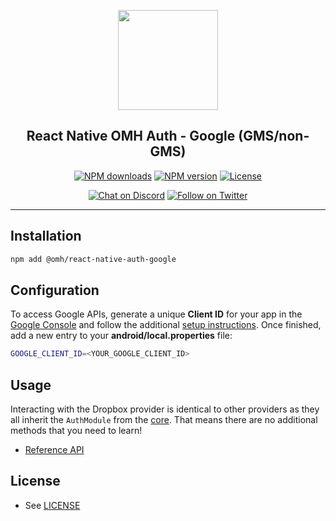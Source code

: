 <p align="center">
  <a href="https://www.openmobilehub.com/">
    <img width="160px" src="https://www.openmobilehub.com/images/logo/omh_logo.png"/><br/>
  </a>
  <h2 align="center">React Native OMH Auth - Google (GMS/non-GMS)</h2>
</p>

<p align="center">
  <a href="https://www.npmjs.com/package/@omh/react-native-auth-google"><img src="https://img.shields.io/npm/dm/@omh/react-native-auth-google.svg?style=flat" alt="NPM downloads"/></a>
  <a href="https://www.npmjs.com/package/@omh/react-native-auth-google"><img src="https://img.shields.io/npm/v/@omh/react-native-auth-google.svg?style=flat" alt="NPM version"/></a>
  <a href="/LICENSE"><img src="https://img.shields.io/npm/l/@omh/react-native-auth-google.svg?style=flat" alt="License"/></a>
</p>

<p align="center">
  <a href="https://discord.com/invite/yTAFKbeVMw"><img src="https://img.shields.io/discord/1115727214827278446.svg?style=flat&colorA=7289da&label=Chat%20on%20Discord" alt="Chat on Discord"/></a>
  <a href="https://twitter.com/openmobilehub"><img src="https://img.shields.io/twitter/follow/rnfirebase.svg?style=flat&colorA=1da1f2&colorB=&label=Follow%20on%20Twitter" alt="Follow on Twitter"/></a>
</p>

---

## Installation

```bash
npm add @omh/react-native-auth-google
```

## Configuration

To access Google APIs, generate a unique **Client ID** for your app in the [Google Console](https://console.cloud.google.com/projectselector2) and follow the additional [setup instructions](https://developers.google.com/identity/protocols/oauth2/native-app#android). Once finished, add a new entry to your **android/local.properties** file:

```bash
GOOGLE_CLIENT_ID=<YOUR_GOOGLE_CLIENT_ID>
```

## Usage

Interacting with the Dropbox provider is identical to other providers as they all inherit the `AuthModule` from the [core](/packages/core). That means there are no additional methods that you need to learn!

- [Reference API](https://special-barnacle-93vn82m.pages.github.io/docs/api/classes/core_src.AuthModule#methods)

## License

- See [LICENSE](/LICENSE)
